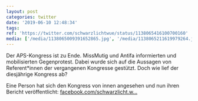 ```yaml
---
layout: post
categories: twitter
date: '2019-06-10 12:48:34'
tags: 
ref: 'https://twitter.com/schwarzlichtwue/status/1138065416100700160'
media: ['/media/1138065009391652865.jpg', '/media/1138065211619979264.jpg']
---
```

Der APS-Kongress ist zu Ende. MissMutig und Antifa informierten und mobilisierten Gegenprotest. Dabei wurde sich auf die Aussagen von Referent\*innen der vergangenen Kongresse gestützt. Doch wie lief der diesjährige Kongress ab? 

Eine Person hat sich den Kongress von innen angesehen und nun ihren Bericht veröffentlicht:  [facebook.com/schwarzlicht.w…](https://www.facebook.com/schwarzlicht.wue/photos/a./?type=3&theater)